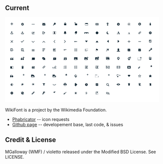 Current
----

![Image of Yaktocat](./Screenshot-current.png)

WikiFont is a project by the Wikimedia Foundation.
 * [Phabricator](https://phabricator.wikimedia.org/tag/ui-standardization/) -- icon requests
 * [Github page](https://github.com/munmay/WikiFont/) -- developement base, last code, & issues

<!-- Minimal HTML code
----
This minimal `demo.html` requires the font files and `font.css` of this repository.

````
<!DOCTYPE html>
<html lang="en">
  <head>
    <meta charset="utf-8">
    <title>WikiFont minimal code</title>
    <link rel="stylesheet" href="font.css">
    <style>
	  i { 
	    font-family: WikiFont-Regular; 
	    font-size: 3em;
	    font-style: normal;
	  }
	</style>
  </head>
	<body>
		<i class="WikiFont-puzzle"></i>
		<i class="WikiFont-bookmark"></i>
		<i class="WikiFont-wikitrail"></i>
		<i class="WikiFont-gear"></i>
		<i class="WikiFont-user-face-smile"></i>
		<i class="WikiFont-pencil"></i>
		<i class="WikiFont-image-add"></i>
		<i class="WikiFont-link"></i>
		<i class="WikiFont-quotes-add"></i>
		<i class="WikiFont-speech-bubbles"></i>
		and so on.
	</body>
</html>
```` -->

Credit & License
----
MGalloway (WMF) / violetto released under the Modified BSD License. See LICENSE.
